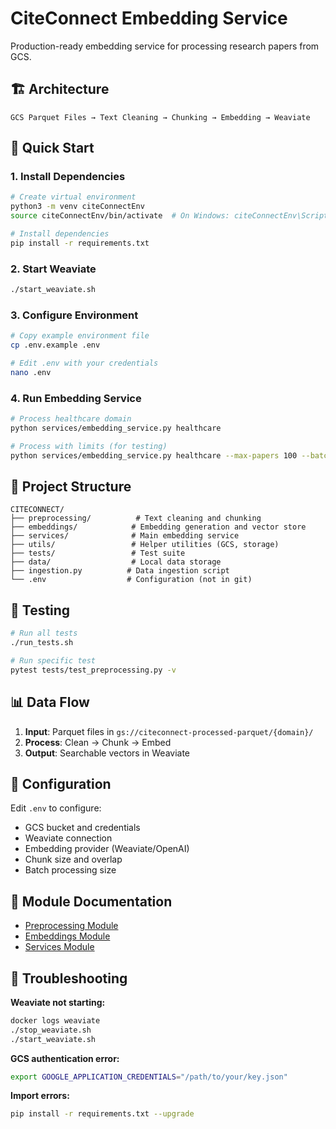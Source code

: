 # CiteConnect Embedding Service

Production-ready embedding service for processing research papers from GCS.

## 🏗️ Architecture
```
GCS Parquet Files → Text Cleaning → Chunking → Embedding → Weaviate
```

## 🚀 Quick Start

### 1. Install Dependencies
```bash
# Create virtual environment
python3 -m venv citeConnectEnv
source citeConnectEnv/bin/activate  # On Windows: citeConnectEnv\Scripts\activate

# Install dependencies
pip install -r requirements.txt
```

### 2. Start Weaviate
```bash
./start_weaviate.sh
```

### 3. Configure Environment
```bash
# Copy example environment file
cp .env.example .env

# Edit .env with your credentials
nano .env
```

### 4. Run Embedding Service
```bash
# Process healthcare domain
python services/embedding_service.py healthcare

# Process with limits (for testing)
python services/embedding_service.py healthcare --max-papers 100 --batch-size 25
```

## 📁 Project Structure
```
CITECONNECT/
├── preprocessing/          # Text cleaning and chunking
├── embeddings/            # Embedding generation and vector store
├── services/              # Main embedding service
├── utils/                 # Helper utilities (GCS, storage)
├── tests/                 # Test suite
├── data/                  # Local data storage
├── ingestion.py          # Data ingestion script
└── .env                  # Configuration (not in git)
```

## 🧪 Testing
```bash
# Run all tests
./run_tests.sh

# Run specific test
pytest tests/test_preprocessing.py -v
```

## 📊 Data Flow

1. **Input**: Parquet files in `gs://citeconnect-processed-parquet/{domain}/`
2. **Process**: Clean → Chunk → Embed
3. **Output**: Searchable vectors in Weaviate

## 🔧 Configuration

Edit `.env` to configure:
- GCS bucket and credentials
- Weaviate connection
- Embedding provider (Weaviate/OpenAI)
- Chunk size and overlap
- Batch processing size

## 📖 Module Documentation

- [Preprocessing Module](preprocessing/README.md)
- [Embeddings Module](embeddings/README.md)
- [Services Module](services/README.md)

## 🐛 Troubleshooting

**Weaviate not starting:**
```bash
docker logs weaviate
./stop_weaviate.sh
./start_weaviate.sh
```

**GCS authentication error:**
```bash
export GOOGLE_APPLICATION_CREDENTIALS="/path/to/your/key.json"
```

**Import errors:**
```bash
pip install -r requirements.txt --upgrade
```

